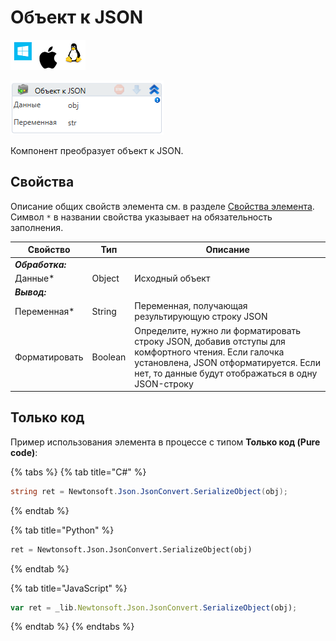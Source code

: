 # Объект к JSON

![](<../../../../.gitbook/assets/image (100) (1) (1) (1) (1) (1) (1) (1) (1) (14).png>)

![](<../../../../.gitbook/assets/image (285).png>)

Компонент преобразует объект к JSON.

## Свойства

Описание общих свойств элемента см. в разделе [Свойства элемента](https://docs.primo-rpa.ru/primo-rpa/primo-studio/process/elements#svoistva-elementa).\
Символ `*` в названии свойства указывает на обязательность заполнения.

| Свойство        | Тип     | Описание                                                                                                                                                                                          |
| --------------- | ------- | ------------------------------------------------------------------------------------------------------------------------------------------------------------------------------------------------- |
| _**Обработка:**_ |         |                                                                                                                                                                                                  |
| Данные\*        | Object  | Исходный объект                                                                                                                                                                                   |
| _**Вывод:**_     |         |                                                                                                                                                                                                  |
| Переменная\*    | String  | Переменная, получающая результирующую строку JSON                                                                                                                                                 |
| Форматировать   | Boolean | Определите, нужно ли форматировать строку JSON, добавив отступы для комфортного чтения. Если галочка установлена, JSON отформатируется. Если нет, то данные будут отображаться в одну JSON-строку |

## Только код

Пример использования элемента в процессе с типом **Только код (Pure code)**:

{% tabs %}
{% tab title="C#" %}
```csharp
string ret = Newtonsoft.Json.JsonConvert.SerializeObject(obj);
```
{% endtab %}

{% tab title="Python" %}
```python
ret = Newtonsoft.Json.JsonConvert.SerializeObject(obj)
```
{% endtab %}

{% tab title="JavaScript" %}
```javascript
var ret = _lib.Newtonsoft.Json.JsonConvert.SerializeObject(obj);
```
{% endtab %}
{% endtabs %}
